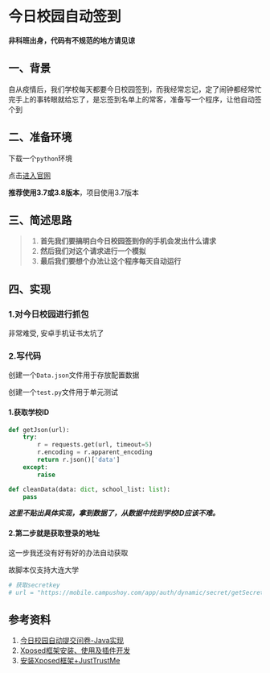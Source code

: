 # 今日校园自动签到

**非科班出身，代码有不规范的地方请见谅**

## 一、背景

自从疫情后，我们学校每天都要今日校园签到，而我经常忘记，定了闹钟都经常忙完手上的事转眼就给忘了，是忘签到名单上的常客，准备写一个程序，让他自动签个到

## 二、准备环境

下载一个`python`环境

点击[进入官网](https://www.python.org/downloads/)

**推荐使用3.7或3.8版本**，项目使用3.7版本

## 三、简述思路

>1. **首先我们要搞明白今日校园签到你的手机会发出什么请求**
>2. **然后我们对这个请求进行一个模拟**
>3. **最后我们要想个办法让这个程序每天自动运行**

## 四、实现

### 1.对今日校园进行抓包

非常难受, 安卓手机证书太坑了

### 2.写代码

创建一个`Data.json`文件用于存放配置数据

创建一个`test.py`文件用于单元测试

#### 1.获取学校ID

```python
def getJson(url):
    try:
        r = requests.get(url, timeout=5)
        r.encoding = r.apparent_encoding
        return r.json()['data']
    except:
        raise

def cleanData(data: dict, school_list: list):
    pass
```

***这里不贴出具体实现，拿到数据了，从数据中找到学校ID应该不难。***

#### 2.第二步就是获取登录的地址

这一步我还没有好有好的办法自动获取

故脚本仅支持大连大学



```python
# 获取secretkey
# url = "https://mobile.campushoy.com/app/auth/dynamic/secret/getSecretKey/v-9014"
```

## 参考资料

1. [今日校园自动提交问卷-Java实现](https://www.cnblogs.com/meethigher/articles/12849655.html)
1. [Xposed框架安装、使用及插件开发](https://www.52pojie.cn/thread-1293332-1-1.html#:~:text=Xposed%20%E6%A1%86%E6%9E%B6%E9%9C%80%E8%A6%81%E6%9C%89ROOT%E6%8E%88%E6%9D%83%E6%89%8D%E8%83%BD%E5%AE%89%E8%A3%85%EF%BC%8C%E5%AE%89%E5%8D%93%E7%9A%84%E4%B8%80%E5%88%87%E9%AB%98%E7%BA%A7%E5%BA%94%E7%94%A8%E9%83%BD%E9%9C%80%E8%A6%81ROOT%E6%9D%83%E9%99%90%E3%80%82%201.%E5%AE%89%E8%A3%85Xposed,%E6%A1%86%E6%9E%B6%E7%9A%84%E5%AE%89%E8%A3%85%E5%8C%85%EF%BC%8C%E5%AE%89%E8%A3%85%E5%AE%8C%E6%88%90%E5%90%8E%E6%89%93%E5%BC%80%E8%BF%9B%E5%85%A5%E4%B8%BB%E7%95%8C%E9%9D%A2%EF%BC%8C%E5%A6%82%E4%B8%8B%E5%9B%BE%E6%89%80%E7%A4%BA%E3%80%82%202.%E6%8F%90%E7%A4%BA%E2%80%9C%E6%A1%86%E6%9E%B6%E6%9C%AA%E5%AE%89%E8%A3%85%E2%80%9D%EF%BC%8C%E9%9C%80%E8%A6%81%E8%BF%9B%E8%A1%8C%E6%A1%86%E6%9E%B6%E5%AE%89%E8%A3%85%EF%BC%8C%E5%A6%82%E4%B8%8B%E5%9B%BE%E6%89%80%E7%A4%BA%E3%80%82%203.%E6%8F%90%E7%A4%BA%E8%A6%81%E9%87%8D%E6%96%B0%E5%AE%89%E8%A3%85%EF%BC%8C%E8%BF%98%E6%98%AF%E6%81%A2%E5%A4%8D%E5%AE%89%E8%A3%85%EF%BC%8C%E9%80%89%E6%8B%A9%E9%87%8D%E6%96%B0%E5%AE%89%E8%A3%85%EF%BC%8C%E5%A6%82%E4%B8%8B%E5%9B%BE%E6%89%80%E7%A4%BA%E3%80%82%204.%E5%AE%89%E8%A3%85%E5%AE%8C%E6%88%90%E5%90%8E%EF%BC%8C%E9%87%8D%E6%96%B0%E5%90%AF%E5%8A%A8%EF%BC%8C%E7%94%B1%E4%BA%8E%E9%9B%B7%E7%94%B5%E6%A8%A1%E6%8B%9F%E5%99%A8%E4%B8%8D%E6%94%AF%E6%8C%81%E8%87%AA%E5%90%AF%E5%8A%A8%EF%BC%8C%E6%89%80%E4%BB%A5%E9%9C%80%E8%A6%81%E6%89%8B%E5%8A%A8%E5%85%B3%E9%97%AD%E9%87%8D%E5%90%AF%EF%BC%8C%E5%A6%82%E4%B8%8B%E5%9B%BE%E6%89%80%E7%A4%BA%E3%80%82)
1. [安装Xposed框架+JustTrustMe](https://cloud.tencent.com/developer/article/1856488)

